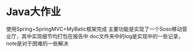 # Java大作业
使用Spring+SpringMVC+MyBatic框架完成
主要功能是实现了一个Soso移动营业厅，其中实现细节均打包在报告中
doc文件夹中的log是实现中的一些记录，note是对于困难的一些解决
